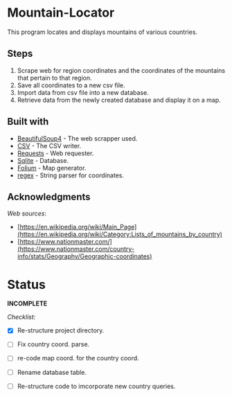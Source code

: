 # Mountain-Locator
This program locates and displays mountains of various countries.
## Steps
1. Scrape web for region coordinates and the coordinates of the mountains that pertain to that region.
2. Save all coordinates to a new csv file.
3. Import data from csv file into a new database.
4. Retrieve data from the newly created database and display it on a map.

## Built with
- [BeautifulSoup4](https://pypi.org/project/beautifulsoup4/) - The web scrapper used.
- [CSV](https://docs.python.org/3/library/csv.html) - The CSV writer.
- [Requests](https://docs.python.org/3/library/re.html) - Web requester.
- [Sqlite](https://docs.python.org/2/library/sqlite3.html) - Database.
- [Folium](https://pypi.org/project/folium/) - Map generator.
- [regex](https://docs.python.org/3/library/re.html) - String parser for coordinates.

## Acknowledgments
*Web sources*: 
- [https://en.wikipedia.org/wiki/Main_Page](https://en.wikipedia.org/wiki/Category:Lists_of_mountains_by_country)
- [https://www.nationmaster.com/](https://www.nationmaster.com/country-info/stats/Geography/Geographic-coordinates)

# Status
__INCOMPLETE__

*Checklist:*
- [x] Re-structure project directory.
- [ ] Fix country coord. parse.
- [ ] re-code map coord. for the country coord.
- [ ] Rename database table.
- [ ] Re-structure code to imcorporate new country queries.


